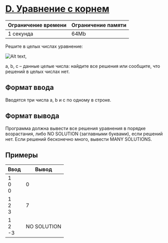 # [D. Уравнение с корнем](https://contest.yandex.ru/contest/27393/problems/D/ "Ссылка на сайт с задачей")
| Ограничение времени | Ограничение памяти |
| -|-|
| 1 секунда | 64Mb |

Решите в целых числах уравнение:

![Alt text](https://contest.yandex.ru/testsys/tex/render/XHNxcnR7YXgrYn09Yw%3D%3D.png),

a, b, c – данные целые числа: найдите все решения или сообщите, что решений в целых числах нет.

## Формат ввода

Вводятся три числа a, b и c по одному в строке.

## Формат вывода

Программа должна вывести все решения уравнения в порядке возрастания, либо NO SOLUTION (заглавными буквами), если решений нет. Если решений бесконечно много, вывести MANY SOLUTIONS.

## Примеры

| Ввод | Вывод |
| -|-|
| 1</br>0</br>0 | 0 |
| 1</br>2</br>3 | 7 |
| 1</br>2</br>-3 | NO SOLUTION |